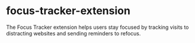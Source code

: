 # focus-tracker-extension
The Focus Tracker extension helps users stay focused by tracking visits to distracting websites and sending reminders to refocus.
